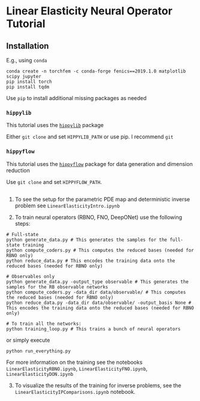 # Linear Elasticity Neural Operator Tutorial

## Installation

E.g., using `conda`

```
conda create -n torchfem -c conda-forge fenics==2019.1.0 matplotlib scipy jupyter 
pip install torch
pip install tqdm
```

Use `pip` to install additional missing packages as needed


### `hippylib`

This tutorial uses the [`hippylib`](https://github.com/hippylib/hippylib/tree/master) package

Either `git clone` and set `HIPPYLIB_PATH` or use pip. I recommend `git`

### `hippyflow`

This tutorial uses the [`hippyflow`](https://github.com/hippylib/hippyflow/tree/master) package for data generation and dimension reduction

Use `git clone` and set `HIPPYFLOW_PATH`.

##

1. To see the setup for the parametric PDE map and deterministic inverse problem see `LinearElasticityIntro.ipynb`

2. To train neural operators (RBNO, FNO, DeepONet) use the following steps:

```
# Full-state
python generate_data.py # This generates the samples for the full-state training
python compute_coders.py # This computes the reduced bases (needed for RBNO only)
python reduce_data.py # This encodes the training data onto the reduced bases (needed for RBNO only)

# Observables only
python generate_data.py -output_type observable # This generates the samples for the RB observable networks
python compute_coders.py -data_dir data/observable/ # This computes the reduced bases (needed for RBNO only)
python reduce_data.py -data_dir data/observable/ -output_basis None # This encodes the training data onto the reduced bases (needed for RBNO only)

# To train all the networks:
python training_loop.py # This trains a bunch of neural operators
```

or simply execute

```
python run_everything.py
```

For more information on the training see the notebooks `LinearElasticityRBNO.ipynb`, `LinearElasticityFNO.ipynb`, `LinearElasticityDON.ipynb`

3. To visualize the results of the training for inverse problems, see the `LinearElasticityIPComparisons.ipynb` notebook. 
